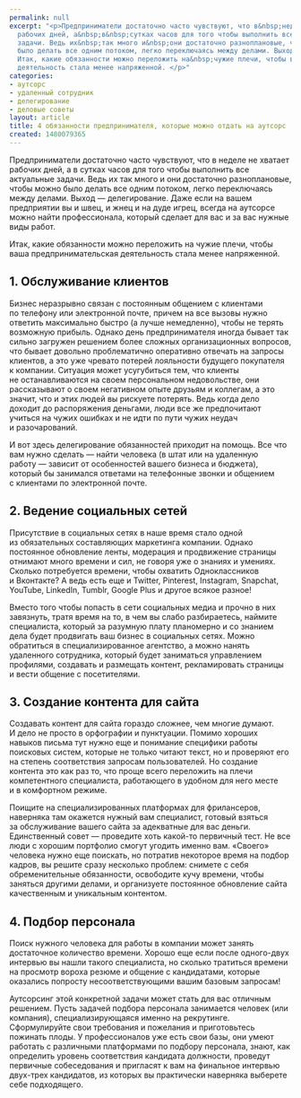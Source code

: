 ```yaml
---
permalink: null
excerpt: "<p>Предприниматели достаточно часто чувствуют, что в&nbsp;неделе не&nbsp;хватает
  рабочих дней, а&nbsp;в&nbsp;сутках часов для того чтобы выполнить все актуальные
  задачи. Ведь их&nbsp;так много и&nbsp;они достаточно разноплановые, чтобы можно
  было делать все одним потоком, легко переключаясь между делами. Выход&nbsp;— делегирование.
  Итак, какие обязанности можно переложить на&nbsp;чужие плечи, чтобы ваша предпринимательская
  деятельность стала менее напряженной. </p>"
categories:
- аутсорс
- удаленный сотрудник
- делегирование
- деловые советы
layout: article
title: 4 обязанности предпринимателя, которые можно отдать на аутсорс
created: 1480079365
---
```

<p>Предприниматели достаточно часто чувствуют, что в&nbsp;неделе не&nbsp;хватает рабочих дней, а&nbsp;в&nbsp;сутках часов для того чтобы выполнить все актуальные задачи. Ведь их&nbsp;так много и&nbsp;они достаточно разноплановые, чтобы можно было делать все одним потоком, легко переключаясь между делами. Выход&nbsp;— делегирование. Даже если на&nbsp;вашем предприятии вы&nbsp;и&nbsp;швец, и&nbsp;жнец и&nbsp;на&nbsp;дуде игрец, всегда на&nbsp;аутсорсе можно найти профессионала, который сделает для вас и&nbsp;за&nbsp;вас нужные виды работ.</p>
<p>Итак, какие обязанности можно переложить на&nbsp;чужие плечи, чтобы ваша предпринимательская деятельность стала менее напряженной. </p>
<h2>1. Обслуживание клиентов</h2>
<p>Бизнес неразрывно связан с&nbsp;постоянным общением с&nbsp;клиентами по&nbsp;телефону или электронной почте, причем на&nbsp;все вызовы нужно ответить максимально быстро (а&nbsp;лучше немедленно), чтобы не&nbsp;терять возможную прибыль. Однако день предпринимателя иногда бывает так сильно загружен решением более сложных организационных вопросов, что бывает довольно проблематично оперативно отвечать на&nbsp;запросы клиентов, а&nbsp;это уже чревато потерей лояльности будущего покупателя к&nbsp;компании. Ситуация может усугубиться тем, что клиенты не&nbsp;останавливаются на&nbsp;своем персональном недовольстве, они рассказывают о&nbsp;своем негативном опыте друзьям и&nbsp;коллегам, а&nbsp;это значит, что и&nbsp;этих людей вы&nbsp;рискуете потерять. Ведь когда дело доходит до&nbsp;распоряжения деньгами, люди все&nbsp;же предпочитают учиться на&nbsp;чужих ошибках и&nbsp;не&nbsp;идти по&nbsp;пути чужих неудач и&nbsp;разочарований.</p>
<p>И&nbsp;вот здесь делегирование обязанностей приходит на&nbsp;помощь. Все что вам нужно сделать&nbsp;— найти человека (в&nbsp;штат или на&nbsp;удаленную работу&nbsp;— зависит от&nbsp;особенностей вашего бизнеса и&nbsp;бюджета), который&nbsp;бы занимался ответами на&nbsp;телефонные звонки и&nbsp;общением с&nbsp;клиентами по&nbsp;электронной почте. </p>
<h2>2. Ведение социальных сетей</h2>
<p>Присутствие в&nbsp;социальных сетях в&nbsp;наше время стало одной из&nbsp;обязательных составляющих маркетинга компании. Однако постоянное обновление ленты, модерация и&nbsp;продвижение страницы отнимают много времени и&nbsp;сил, не&nbsp;говоря уже о&nbsp;знаниях и&nbsp;умениях. Сколько потребуется времени, чтобы охватить Одноклассников и&nbsp;Вконтакте? А&nbsp;ведь есть еще и&nbsp;Twitter, Pinterest, Instagram, Snapchat, YouTube, LinkedIn, Tumblr, Google Plus и&nbsp;другое всякое разное!</p>
<p>Вместо того чтобы попасть в&nbsp;сети социальных медиа и&nbsp;прочно в&nbsp;них завязнуть, тратя время на&nbsp;то, в&nbsp;чем вы&nbsp;слабо разбираетесь, наймите специалиста, который за&nbsp;разумную плату планомерно и&nbsp;со&nbsp;знанием дела будет продвигать ваш бизнес в&nbsp;социальных сетях. Можно обратиться в&nbsp;специализированное агентство, а&nbsp;можно нанять удаленного сотрудника, который будет заниматься управлением профилями, создавать и&nbsp;размещать контент, рекламировать страницы и&nbsp;вести общение с&nbsp;посетителями.</p>
<h2>3. Создание контента для сайта</h2>
<p>Создавать контент для сайта гораздо сложнее, чем многие думают. И&nbsp;дело не&nbsp;просто в&nbsp;орфографии и&nbsp;пунктуации. Помимо хороших навыков письма тут нужно еще и&nbsp;понимание специфики работы поисковых систем, которые не&nbsp;только читают текст, но&nbsp;и&nbsp;проверяют его на&nbsp;степень соответствия запросам пользователей. Но&nbsp;создание контента это как раз&nbsp;то, что проще всего переложить на&nbsp;плечи компетентного специалиста, работающего в&nbsp;удобном для него месте и&nbsp;в&nbsp;комфортном режиме. </p>
<p>Поищите на&nbsp;специализированных платформах для фрилансеров, наверняка там окажется нужный вам специалист, готовый взяться за&nbsp;обслуживание вашего сайта за&nbsp;адекватные для вас деньги. Единственный совет&nbsp;— проведите хоть какой-то первичный тест. Не&nbsp;все люди с&nbsp;хорошим портфолио смогут угодить именно вам. «Своего» человека нужно еще поискать, но&nbsp;потратив некоторое время на&nbsp;подбор кадров, вы&nbsp;решите сразу несколько проблем: снимете с&nbsp;себя обременительные обязанности, освободите кучу времени, чтобы заняться другими делами, и&nbsp;организуете постоянное обновление сайта качественным и&nbsp;уникальным контентом.</p>
<h2>4. Подбор персонала</h2>
<p>Поиск нужного человека для работы в&nbsp;компании может занять достаточное количество времени. Хорошо еще если после одного-двух интервью вы&nbsp;нашли такого специалиста, но&nbsp;сколько тратиться времени на&nbsp;просмотр вороха резюме и&nbsp;общение с&nbsp;кандидатами, которые оказались попросту несоответствующими вашим базовым запросам!</p>
<p>Аутсорсинг этой конкретной задачи может стать для вас отличным решением. Пусть задачей подбора персонала занимается человек (или компания), специализирующаяся именно на&nbsp;рекрутинге. Сформулируйте свои требования и&nbsp;пожелания и&nbsp;приготовьтесь пожинать плоды. У&nbsp;профессионалов уже есть свои базы, они умеют работать с&nbsp;различными платформами по&nbsp;подбору персонала, знают, как определить уровень соответствия кандидата должности, проведут первичные собеседования и&nbsp;пригласят к&nbsp;вам на&nbsp;финальное интервью двух-трех кандидатов, из&nbsp;которых вы&nbsp;практически наверняка выберете себе подходящего. </p>
